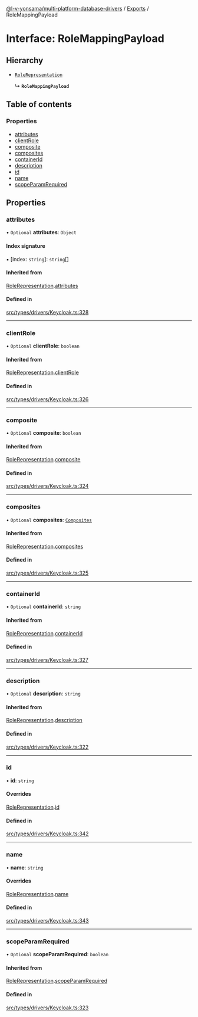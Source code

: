 [@l-v-yonsama/multi-platform-database-drivers](../README.md) / [Exports](../modules.md) / RoleMappingPayload

# Interface: RoleMappingPayload

## Hierarchy

- [`RoleRepresentation`](RoleRepresentation.md)

  ↳ **`RoleMappingPayload`**

## Table of contents

### Properties

- [attributes](RoleMappingPayload.md#attributes)
- [clientRole](RoleMappingPayload.md#clientrole)
- [composite](RoleMappingPayload.md#composite)
- [composites](RoleMappingPayload.md#composites)
- [containerId](RoleMappingPayload.md#containerid)
- [description](RoleMappingPayload.md#description)
- [id](RoleMappingPayload.md#id)
- [name](RoleMappingPayload.md#name)
- [scopeParamRequired](RoleMappingPayload.md#scopeparamrequired)

## Properties

### attributes

• `Optional` **attributes**: `Object`

#### Index signature

▪ [index: `string`]: `string`[]

#### Inherited from

[RoleRepresentation](RoleRepresentation.md).[attributes](RoleRepresentation.md#attributes)

#### Defined in

[src/types/drivers/Keycloak.ts:328](https://github.com/l-v-yonsama/db-drivers/blob/be9904d1860056b01c5e5e76712b978bc646dcd2/src/types/drivers/Keycloak.ts#L328)

___

### clientRole

• `Optional` **clientRole**: `boolean`

#### Inherited from

[RoleRepresentation](RoleRepresentation.md).[clientRole](RoleRepresentation.md#clientrole)

#### Defined in

[src/types/drivers/Keycloak.ts:326](https://github.com/l-v-yonsama/db-drivers/blob/be9904d1860056b01c5e5e76712b978bc646dcd2/src/types/drivers/Keycloak.ts#L326)

___

### composite

• `Optional` **composite**: `boolean`

#### Inherited from

[RoleRepresentation](RoleRepresentation.md).[composite](RoleRepresentation.md#composite)

#### Defined in

[src/types/drivers/Keycloak.ts:324](https://github.com/l-v-yonsama/db-drivers/blob/be9904d1860056b01c5e5e76712b978bc646dcd2/src/types/drivers/Keycloak.ts#L324)

___

### composites

• `Optional` **composites**: [`Composites`](Composites.md)

#### Inherited from

[RoleRepresentation](RoleRepresentation.md).[composites](RoleRepresentation.md#composites)

#### Defined in

[src/types/drivers/Keycloak.ts:325](https://github.com/l-v-yonsama/db-drivers/blob/be9904d1860056b01c5e5e76712b978bc646dcd2/src/types/drivers/Keycloak.ts#L325)

___

### containerId

• `Optional` **containerId**: `string`

#### Inherited from

[RoleRepresentation](RoleRepresentation.md).[containerId](RoleRepresentation.md#containerid)

#### Defined in

[src/types/drivers/Keycloak.ts:327](https://github.com/l-v-yonsama/db-drivers/blob/be9904d1860056b01c5e5e76712b978bc646dcd2/src/types/drivers/Keycloak.ts#L327)

___

### description

• `Optional` **description**: `string`

#### Inherited from

[RoleRepresentation](RoleRepresentation.md).[description](RoleRepresentation.md#description)

#### Defined in

[src/types/drivers/Keycloak.ts:322](https://github.com/l-v-yonsama/db-drivers/blob/be9904d1860056b01c5e5e76712b978bc646dcd2/src/types/drivers/Keycloak.ts#L322)

___

### id

• **id**: `string`

#### Overrides

[RoleRepresentation](RoleRepresentation.md).[id](RoleRepresentation.md#id)

#### Defined in

[src/types/drivers/Keycloak.ts:342](https://github.com/l-v-yonsama/db-drivers/blob/be9904d1860056b01c5e5e76712b978bc646dcd2/src/types/drivers/Keycloak.ts#L342)

___

### name

• **name**: `string`

#### Overrides

[RoleRepresentation](RoleRepresentation.md).[name](RoleRepresentation.md#name)

#### Defined in

[src/types/drivers/Keycloak.ts:343](https://github.com/l-v-yonsama/db-drivers/blob/be9904d1860056b01c5e5e76712b978bc646dcd2/src/types/drivers/Keycloak.ts#L343)

___

### scopeParamRequired

• `Optional` **scopeParamRequired**: `boolean`

#### Inherited from

[RoleRepresentation](RoleRepresentation.md).[scopeParamRequired](RoleRepresentation.md#scopeparamrequired)

#### Defined in

[src/types/drivers/Keycloak.ts:323](https://github.com/l-v-yonsama/db-drivers/blob/be9904d1860056b01c5e5e76712b978bc646dcd2/src/types/drivers/Keycloak.ts#L323)
